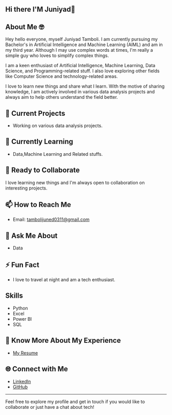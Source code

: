 ## Hi there I'M Juniyad👋

## About Me 🤓

Hey hello everyone, myself Juniyad Tamboli. I am currently pursuing my Bachelor's in Artificial Intelligence and Machine Learning (AIML) and am in my third year. Although I may use complex words at times, I'm really a simple guy who loves to simplify complex things.

I am a keen enthusiast of Artificial Intelligence, Machine Learning, Data Science, and Programming-related stuff. I also love exploring other fields like Computer Science and technology-related areas.

I love to learn new things and share what I learn. With the motive of sharing knowledge, I am actively involved in various data analysis projects and always aim to help others understand the field better.

## 🔭 Current Projects

- Working on various data analysis projects.

## 🌱 Currently Learning

- Data,Machine Learning and Related stuffs.

## 🤝 Ready to Collaborate

I love learning new things and I'm always open to collaboration on interesting projects.

## 📫 How to Reach Me

- Email: [tambolijuned0311@gmail.com](mailto:tambolijuned0311@gmail.com)

## 💬 Ask Me About

- Data

## ⚡ Fun Fact

- I love to travel at night and am a tech enthusiast.

## Skills

- Python
- Excel
- Power BI
- SQL

## 📄 Know More About My Experience

- [My Resume](https://drive.google.com/file/d/1M_ZHnAWoxrI5EqMv2PeeZwekhcqt-bdc/view?usp=drivesdk)

## 🌐 Connect with Me

- [LinkedIn](https://www.linkedin.com/in/juniyad-tamboli-700712236)
- [GitHub](https://github.com/Juniyad2003)

---

Feel free to explore my profile and get in touch if you would like to collaborate or just have a chat about tech!
